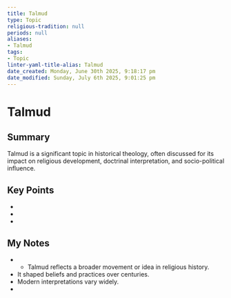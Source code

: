 ```yaml
---
title: Talmud
type: Topic
religious-tradition: null
periods: null
aliases:
- Talmud
tags:
- Topic
linter-yaml-title-alias: Talmud
date_created: Monday, June 30th 2025, 9:18:17 pm
date_modified: Sunday, July 6th 2025, 9:01:25 pm
---
```


# Talmud

## Summary
Talmud is a significant topic in historical theology, often discussed for its impact on religious development, doctrinal interpretation, and socio-political influence.

## Key Points
- 
- 
- 

## My Notes
- - Talmud reflects a broader movement or idea in religious history.
- It shaped beliefs and practices over centuries.
- Modern interpretations vary widely.
- 